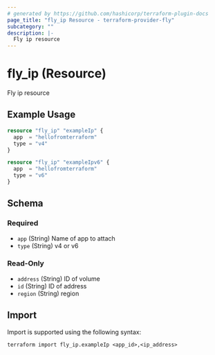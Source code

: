 ```yaml
---
# generated by https://github.com/hashicorp/terraform-plugin-docs
page_title: "fly_ip Resource - terraform-provider-fly"
subcategory: ""
description: |-
  Fly ip resource
---
```


# fly_ip (Resource)

Fly ip resource

## Example Usage

```terraform
resource "fly_ip" "exampleIp" {
  app  = "hellofromterraform"
  type = "v4"
}

resource "fly_ip" "exampleIpv6" {
  app  = "hellofromterraform"
  type = "v6"
}
```

<!-- schema generated by tfplugindocs -->
## Schema

### Required

- `app` (String) Name of app to attach
- `type` (String) v4 or v6

### Read-Only

- `address` (String) ID of volume
- `id` (String) ID of address
- `region` (String) region

## Import

Import is supported using the following syntax:

```shell
terraform import fly_ip.exampleIp <app_id>,<ip_address>
```
